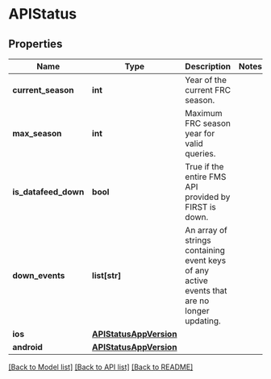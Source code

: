 # APIStatus

## Properties
Name | Type | Description | Notes
------------ | ------------- | ------------- | -------------
**current_season** | **int** | Year of the current FRC season. | 
**max_season** | **int** | Maximum FRC season year for valid queries. | 
**is_datafeed_down** | **bool** | True if the entire FMS API provided by FIRST is down. | 
**down_events** | **list[str]** | An array of strings containing event keys of any active events that are no longer updating. | 
**ios** | [**APIStatusAppVersion**](APIStatusAppVersion.md) |  | 
**android** | [**APIStatusAppVersion**](APIStatusAppVersion.md) |  | 

[[Back to Model list]](../README.md#documentation-for-models) [[Back to API list]](../README.md#documentation-for-api-endpoints) [[Back to README]](../README.md)


